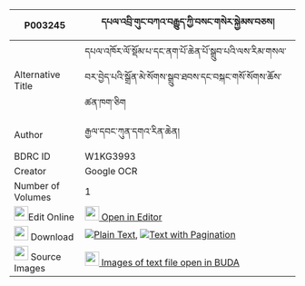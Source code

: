 |P003245|དཔལ་འབྲི་གུང་བཀའ་བརྒྱུད་ཀྱི་བསང་གསེར་སྐྱེམས་བཅས། 
| --- | --- 
|Alternative Title |དཔལ་འཁོར་ལོ་སྡོམ་པ་དང་ནག་པོ་ཆེན་པོ་སྒྲུབ་པའི་ལས་རིམ་གསལ་བར་བྱེད་པའི་སྒྲོན་མེ་སོགས་སྒྲུབ་ཐབས་དང་བསྐང་གསོ་སོགས་ཆོས་ཚན་ཁག་ཅིག
|Author| རྒྱལ་དབང་ཀུན་དགའ་རིན་ཆེན།
|BDRC ID | W1KG3993
|Creator | Google OCR
|Number of Volumes| 1
|<img width="25" src="https://img.icons8.com/color/25/000000/edit-property.png">Edit Online| [<img width="25" src="https://avatars.githubusercontent.com/u/45091458?s=200&v=4"> Open in Editor](http://editor.openpecha.org/P003245)
|<img width="25" src="https://img.icons8.com/fluent/48/000000/download-2.png"/>  Download | [![](https://img.icons8.com/color/20/000000/txt.png)Plain Text](https://github.com/Openpecha/P003245/releases/download/v1/pal_drigung_ka_gyu_kyi_sang_se_plain_P003245.zip), [![](https://img.icons8.com/color/20/000000/txt.png)Text with Pagination](https://github.com/Openpecha/P003245/releases/download/v1/pal_drigung_ka_gyu_kyi_sang_se_pages_P003245.zip)
|<img width="25" src="https://img.icons8.com/plasticine/100/000000/pictures-folder.png"/>  Source Images | [<img width="25" src="https://library.bdrc.io/icons/BUDA-small.svg"> Images of text file open in BUDA](https://library.bdrc.io/show/bdr:W1KG3993)